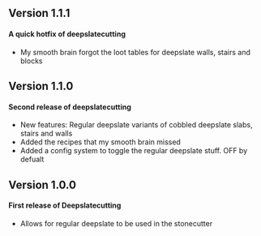 ## Version 1.1.1
#### A quick hotfix of deepslatecutting
* My smooth brain forgot the loot tables for deepslate walls, stairs and blocks

## Version 1.1.0
#### Second release of deepslatecutting
* New features: Regular deepslate variants of cobbled deepslate slabs, stairs and walls
* Added the recipes that my smooth brain missed
* Added a config system to toggle the regular deepslate stuff. OFF by defualt

## Version 1.0.0
#### First release of Deepslatecutting
* Allows for regular deepslate to be used in the stonecutter